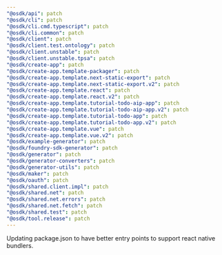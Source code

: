 ```yaml
---
"@osdk/api": patch
"@osdk/cli": patch
"@osdk/cli.cmd.typescript": patch
"@osdk/cli.common": patch
"@osdk/client": patch
"@osdk/client.test.ontology": patch
"@osdk/client.unstable": patch
"@osdk/client.unstable.tpsa": patch
"@osdk/create-app": patch
"@osdk/create-app.template-packager": patch
"@osdk/create-app.template.next-static-export": patch
"@osdk/create-app.template.next-static-export.v2": patch
"@osdk/create-app.template.react": patch
"@osdk/create-app.template.react.v2": patch
"@osdk/create-app.template.tutorial-todo-aip-app": patch
"@osdk/create-app.template.tutorial-todo-aip-app.v2": patch
"@osdk/create-app.template.tutorial-todo-app": patch
"@osdk/create-app.template.tutorial-todo-app.v2": patch
"@osdk/create-app.template.vue": patch
"@osdk/create-app.template.vue.v2": patch
"@osdk/example-generator": patch
"@osdk/foundry-sdk-generator": patch
"@osdk/generator": patch
"@osdk/generator-converters": patch
"@osdk/generator-utils": patch
"@osdk/maker": patch
"@osdk/oauth": patch
"@osdk/shared.client.impl": patch
"@osdk/shared.net": patch
"@osdk/shared.net.errors": patch
"@osdk/shared.net.fetch": patch
"@osdk/shared.test": patch
"@osdk/tool.release": patch
---
```


Updating package.json to have better entry points to support react native bundlers.
